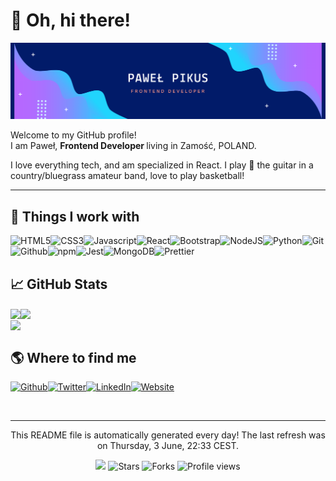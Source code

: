 
<h1>👋 Oh, hi there!</h1><img src="./hello-card3.png" alt="hello card"/>
<p>Welcome to my GitHub profile! <br/>I am Paweł,  <b>Frontend Developer </b>living in Zamość, POLAND.</p>
<p>I love everything tech, and am specialized in React. 
  I play 🎸 the guitar in a country/bluegrass amateur band, love to play basketball!  
</p>
<hr/>
<h2>🔧 Things I work with</h2>
<p><img alt="HTML5" src="https://img.shields.io/badge/-HTML5-46a2f1?style=flat-square&logo=html5&logoColor=white"/><img alt="CSS3" src="https://img.shields.io/badge/-CSS3-46a2f1?style=flat-square&logo=css3&logoColor=white"/><img alt="Javascript" src="https://img.shields.io/badge/-Javascript-4181d7?style=flat-square&logo=javascript&logoColor=white"/><img alt="React" src="https://img.shields.io/badge/-React-3c5fbc?style=flat-square&logo=react&logoColor=white"/><img alt="Bootstrap" src="https://img.shields.io/badge/-Bootstrap-363ea2?style=flat-square&logo=bootstrap&logoColor=white"/><img alt="NodeJS" src="https://img.shields.io/badge/-NodeJS-311c87?style=flat-square&logo=Node.js&logoColor=white"/><img alt="Python" src="https://img.shields.io/badge/-Python-5c1572?style=flat-square&logo=python&logoColor=white"/><img alt="Git" src="https://img.shields.io/badge/-Git-870e5c?style=flat-square&logo=git&logoColor=white"/><img alt="Github" src="https://img.shields.io/badge/-Github-b20747?style=flat-square&logo=github&logoColor=white"/><img alt="npm" src="https://img.shields.io/badge/-npm-dd0031?style=flat-square&logo=npm&logoColor=white"/><img alt="Jest" src="https://img.shields.io/badge/-Jest-b72134?style=flat-square&logo=jest&logoColor=white"/><img alt="MongoDB" src="https://img.shields.io/badge/-MongoDB-904337?style=flat-square&logo=mongodb&logoColor=white"/><img alt="Prettier" src="https://img.shields.io/badge/-Prettier-6a643a?style=flat-square&logo=prettier&logoColor=white"/>
</p>
<h2>📈 GitHub Stats</h2><a href="https://github.com/pawelpikus/pawelpikus"><img align="center" src="https://github-readme-stats.vercel.app/api/top-langs/?username=pawelpikus&amp;title_color=24292e&amp;text_color=24292e&amp;icon_color=24292e&amp;bg_color=ffffff&amp;theme=synthwave"/></a><a href="https://github.com/pawelpikus/pawelpikus"><img align="center" src="https://github-readme-stats.vercel.app/api?username=pawelpikus&amp;show_icons=true&amp;line_height=27&amp;count_private=true&amp;title_color=24292e&amp;text_color=24292e&amp;icon_color=24292e&amp;bg_color=ffffff"/></a><br/><a href="https://github.com/pawelpikus/pawelpikus"><img align="center" src="https://github-readme-stats.vercel.app/api/pin/?username=pawelpikus&amp;repo=pawelpikus&amp;title_color=24292e&amp;text_color=24292e&amp;icon_color=24292e&amp;bg_color=ffffff"/></a>
<h2>🌎 Where to find me</h2>
<p><a href="https://github.com/pawelpikus" target="_blank"><img alt="Github" src="https://img.shields.io/badge/Github-%2312100E.svg?&style=for-the-badge&logo=Github&logoColor=white"/></a><a href="https://twitter.com/pavelpikus" target="_blank"><img alt="Twitter" src="https://img.shields.io/badge/Twitter-%231DA1F2.svg?&style=for-the-badge&logo=Twitter&logoColor=white"/></a><a href="https://www.linkedin.com/in/pawel-pikus-5a61b819/" target="_blank"><img alt="LinkedIn" src="https://img.shields.io/badge/LinkedIn-%230077B5.svg?&style=for-the-badge&logo=LinkedIn&logoColor=white"/></a><a href="#" target="_blank"><img alt="Website" src="https://img.shields.io/badge/Website-%234285F4.svg?&style=for-the-badge&logo=google-chrome&logoColor=white"/></a>
</p><br/>
<hr/>
<p align="center">This README file is automatically generated every day! The last refresh was on Thursday, 3 June, 22:33 CEST.<br/> </p>
<p align="center"><img src="https://github.com/pawelpikus/pawelpikus/workflows/README%20build/badge.svg"/> <img alt="Stars" src="https://img.shields.io/github/stars/pawelpikus/pawelpikus?style=flat-square&labelColor=343b41"/> <img alt="Forks" src="https://img.shields.io/github/forks/pawelpikus/pawelpikus?style=flat-square&labelColor=343b41"/> <img src="https://gpvc.arturio.dev/pawelpikus" alt="Profile views"/></p>